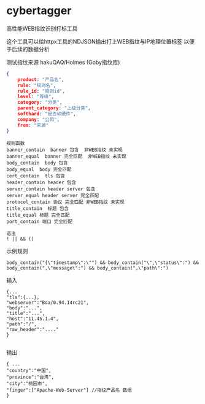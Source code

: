# cybertagger
高性能WEB指纹识别打标工具

这个工具可以给httpx工具的NDJSON输出打上WEB指纹与IP地理位置标签  以便于后续的数据分析

测试指纹来源 hakuQAQ/Holmes (Goby指纹库)

```json
{
    product: "产品名",
    rule: "规则名",
    rule_id: "规则id",
    level: "等级",
    category: "分类",
    parent_category: "上级分类",
    softhard: "是否软硬件",
    company: "公司",
    from: "来源"
}
```
```
规则函数
banner_contain  banner 包含  非WEB指纹 未实现
banner_equal  banner 完全匹配  非WEB指纹 未实现
body_contain  body 包含
body_equal  body 完全匹配
cert_contain  tls 包含
header_contain header 包含
server_contain header server 包含
server_equal header server 完全匹配
protocol_contain 协议 完全匹配 非WEB指纹 未实现
title_contain  标题 包含
title_equal 标题 完全匹配
port_contain 端口 完全匹配

语法
! || && ()
```
示例规则
```
body_contain("{\"timestamp\":\"") && body_contain("\",\"status\":") && body_contain(",\"message\":") && body_contain(",\"path\":")
```

输入
```
{...
"tls":{...},
"webserver":"Boa/0.94.14rc21",
"body":"...",
"title":"...",
"host":"11.45.1.4",
"path":"/",
"raw_header":"...."
}


```


输出

```
{ ... 
"country":"中国",
"province":"台湾",
"city":"桃园市",
"finger":["Apache-Web-Server"] //指纹产品名 数组
}

```
